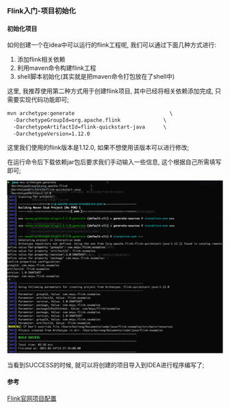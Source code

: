 ### Flink入门-项目初始化

#### 初始化项目
如何创建一个在idea中可以运行的flink工程呢, 我们可以通过下面几种方式进行:
1. 添加flink相关依赖
2. 利用maven命令构建flink工程
3. shell脚本初始化(其实就是把maven命令打包放在了shell中)

这里, 我推荐使用第二种方式用于创建flink项目, 其中已经将相关依赖添加完成, 只需要实现代码功能即可;

```shell
mvn archetype:generate                               \
  -DarchetypeGroupId=org.apache.flink              \
  -DarchetypeArtifactId=flink-quickstart-java      \
  -DarchetypeVersion=1.12.0
```

这里我们使用的flink版本是1.12.0, 如果不想使用该版本可以进行修改;

在运行命令后下载依赖jar包后要求我们手动输入一些信息, 这个根据自己所需填写即可;

![maven命令初始化项目](https://github.com/basebase/document/blob/master/flink/image/%E5%88%9D%E5%A7%8B%E5%8C%96%E9%A1%B9%E7%9B%AE/maven%E5%91%BD%E4%BB%A4%E5%88%9D%E5%A7%8B%E5%8C%96%E9%A1%B9%E7%9B%AE.png?raw=true)

当看到SUCCESS的时候, 就可以将创建的项目导入到IDEA进行程序编写了;

#### 参考
[Flink官网项目配置](https://ci.apache.org/projects/flink/flink-docs-release-1.12/dev/project-configuration.html#flink-core-and-application-dependencies)